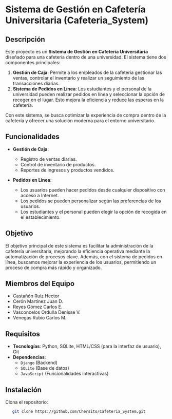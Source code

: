 # Sistema de Gestión en Cafetería Universitaria (Cafeteria_System)

## Descripción

Este proyecto es un **Sistema de Gestión en Cafetería Universitaria** diseñado para una cafetería dentro de una universidad. El sistema tiene dos componentes principales:

1. **Gestión de Caja**: Permite a los empleados de la cafetería gestionar las ventas, controlar el inventario y realizar un seguimiento de las transacciones diarias.
2. **Sistema de Pedidos en Línea**: Los estudiantes y el personal de la universidad pueden realizar pedidos en línea y seleccionar la opción de recoger en el lugar. Esto mejora la eficiencia y reduce las esperas en la cafetería.

Con este sistema, se busca optimizar la experiencia de compra dentro de la cafetería y ofrecer una solución moderna para el entorno universitario.

## Funcionalidades

- **Gestión de Caja**:
  - Registro de ventas diarias.
  - Control de inventario de productos.
  - Reportes de ingresos y productos vendidos.

- **Pedidos en Línea**:
  - Los usuarios pueden hacer pedidos desde cualquier dispositivo con acceso a Internet.
  - Los pedidos se pueden personalizar según las preferencias de los usuarios.
  - Los estudiantes y el personal pueden elegir la opción de recogida en el establecimiento.

## Objetivo

El objetivo principal de este sistema es facilitar la administración de la cafetería universitaria, mejorando la eficiencia operativa mediante la automatización de procesos clave. Además, con el sistema de pedidos en línea, buscamos mejorar la experiencia de los usuarios, permitiendo un proceso de compra más rápido y organizado.

## Miembros del Equipo

- Castañón Ruíz Hector
- Cerón Martínez Juan D.
- Reyes Gómez Carlos E.
- Vasconcelos Orduña Denisse V.
- Venegas Rubio Carlos M.

## Requisitos

- **Tecnologías**: Python, SQLite, HTML/CSS (para la interfaz de usuario), Git
- **Dependencias**: 
  - `Django` (Backend)
  - `SQLite` (Base de datos)
  - `JavaScript` (Funcionalidades interactivas) 

## Instalación

 Clona el repositorio:

```bash
   git clone https://github.com/Chersito/Cafeteria_System.git
```

